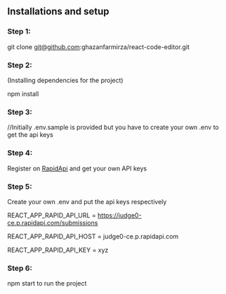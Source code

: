 ## Installations and setup

### Step 1:

git clone git@github.com:ghazanfarmirza/react-code-editor.git

### Step 2:

(Installing dependencies for the project)

npm install

### Step 3:

//Initially .env.sample is provided but you have to create your own .env to get the api keys

### Step 4:

Register on [RapidApi](https://rapidapi.com/judge0-official/api/judge0-ce/pricing) and get your own API keys

### Step 5:

Create your own .env and put the api keys respectively

REACT_APP_RAPID_API_URL = https://judge0-ce.p.rapidapi.com/submissions

REACT_APP_RAPID_API_HOST = judge0-ce.p.rapidapi.com

REACT_APP_RAPID_API_KEY = xyz

### Step 6:

npm start to run the project
